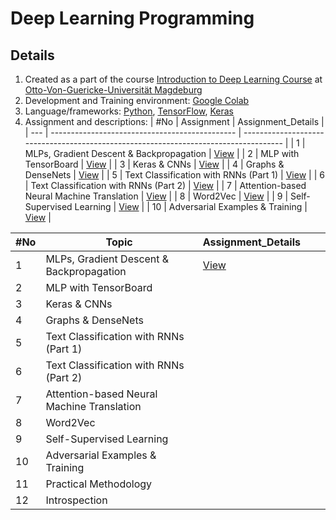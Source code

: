 # Deep Learning Programming 

## Details
1. Created as a part of the course [Introduction to Deep Learning Course](https://ovgu-ailab.github.io/idl2021/index.html) at [Otto-Von-Guericke-Universität Magdeburg](https://www.uni-magdeburg.de)
2. Development and Training environment: [Google Colab](https://colab.research.google.com/)
3. Language/frameworks: [Python](https://www.python.org), [TensorFlow](https://www.tensorflow.org/), [Keras](https://keras.io/)
4. Assignment and descriptions: 
| #No | Assignment                                     | Assignment_Details                                                                   |
| --- | ---------------------------------------------- | ------------------------------------------------------------------------------------ |
| 1   | MLPs, Gradient Descent & Backpropagation       | [View](https://ovgu-ailab.github.io/idl2021/ass1.html)                               |
| 2   | MLP with TensorBoard                           | [View](https://ovgu-ailab.github.io/idl2021/ass2.html)                               |
| 3   | Keras & CNNs                                   | [View](https://ovgu-ailab.github.io/idl2021/ass3.html)                               |
| 4   | Graphs & DenseNets                             | [View](https://ovgu-ailab.github.io/idl2021/ass4.html)                               |
| 5   | Text Classification with RNNs (Part 1)         | [View](https://ovgu-ailab.github.io/idl2021/ass5.html)                               |
| 6   | Text Classification with RNNs (Part 2)         | [View](https://ovgu-ailab.github.io/idl2021/ass6.html)                               |
| 7   | Attention-based Neural Machine Translation     | [View](https://ovgu-ailab.github.io/idl2021/ass7.html)                               |
| 8   | Word2Vec                                       | [View](https://ovgu-ailab.github.io/idl2021/ass8a.html)                              |
| 9   | Self-Supervised Learning                       | [View](https://ovgu-ailab.github.io/idl2021/ass9.html)                               |
| 10  | Adversarial Examples & Training                | [View](https://ovgu-ailab.github.io/idl2021/ass10.html)                              |



| #No|Topic                                       |Assignment_Details   |   |   |
|----|--------------------------------------------|---|---|---|
|  1 | MLPs, Gradient Descent & Backpropagation   |[View](https://ovgu-ailab.github.io/idl2021/ass1.html)   |   |   |
|  2 | MLP with TensorBoard                       |   |   |   |
|  3 | Keras & CNNs                               |   |   |   |
|  4 | Graphs & DenseNets                         |   |   |   |
|  5 | Text Classification with RNNs (Part 1)     |   |   |   |
|  6 | Text Classification with RNNs (Part 2)     |   |   |   |
|  7 | Attention-based Neural Machine Translation |   |   |   |
|  8 | Word2Vec                                   |   |   |   |
|  9 | Self-Supervised Learning                   |   |   |   |
| 10 | Adversarial Examples & Training            |   |   |   |
| 11 | Practical Methodology                      |   |   |   |
| 12 | Introspection                              |   |   |   |
